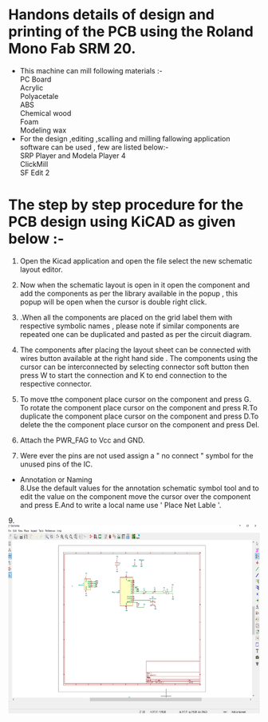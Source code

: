 # Handons details of design and printing of the PCB using the Roland Mono Fab SRM 20. 
* This machine can mill following materials :-  
PC Board  
Acrylic  
Polyacetale  
ABS  
Chemical wood  
Foam  
Modeling wax  
* For the design ,editing ,scalling and milling fallowing application software can be used , few are listed below:-  
SRP Player and Modela Player 4  
ClickMill  
SF Edit 2  
# The step by step procedure for the PCB design using KiCAD as given below :-  
1. Open the Kicad application and open the file select the new schematic layout editor.  
2. Now when the schematic layout is open in it open the component and add the components as per the library available in the popup , this popup will be open when the cursor is double right click.  
3. .When all the components are placed on the grid label them with respective symbolic names , please note if similar components are repeated one can be duplicated and pasted as per the circuit diagram.  
4. The components after placing the layout sheet can be connected with wires button available at the right hand side . The components using the cursor can be interconnected by selecting connector soft button then press W to start the connection and K to end connection to the respective connector. 
5. To move tthe component place cursor on the component and press G. To rotate the component place cursor on the component and press R.To duplicate the component place cursor on the component and press D.To delete the the component place cursor on the component and press Del. 
6. Attach the PWR_FAG to Vcc and GND.  

7. Were ever the pins are not used assign a " no connect " symbol for the unused pins of the IC.  

* Annotation or Naming  
8.Use the default values for the annotation schematic symbol tool and to edit the value on the component move the cursor over the component and press E.And to write a local name use ' Place Net Lable '.  

9.![](img/kicad1.png)   






